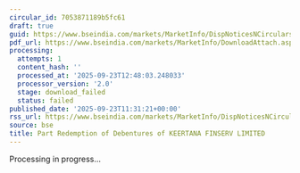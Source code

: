```yaml
---
circular_id: 7053871189b5fc61
draft: true
guid: https://www.bseindia.com/markets/MarketInfo/DispNoticesNCirculars.aspx?Noticeid={5193C43E-FA68-44AF-9A91-C8744DC1D3DC}&noticeno=20250923-23&dt=09/23/2025&icount=23&totcount=55&flag=0
pdf_url: https://www.bseindia.com/markets/MarketInfo/DownloadAttach.aspx?id=20250923-23&attachedId=
processing:
  attempts: 1
  content_hash: ''
  processed_at: '2025-09-23T12:48:03.248033'
  processor_version: '2.0'
  stage: download_failed
  status: failed
published_date: '2025-09-23T11:31:21+00:00'
rss_url: https://www.bseindia.com/markets/MarketInfo/DispNoticesNCirculars.aspx?Noticeid={5193C43E-FA68-44AF-9A91-C8744DC1D3DC}&noticeno=20250923-23&dt=09/23/2025&icount=23&totcount=55&flag=0
source: bse
title: Part Redemption of Debentures of KEERTANA FINSERV LIMITED
---
```


Processing in progress...